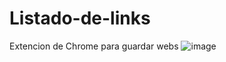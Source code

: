 # Listado-de-links
Extencion de Chrome para guardar webs
![image](https://user-images.githubusercontent.com/63132435/121818555-4285f700-cc5e-11eb-9929-9b3fffd5e011.png)
